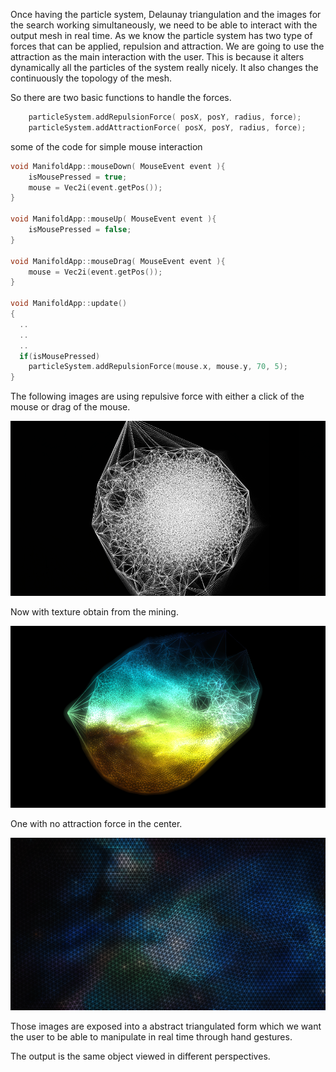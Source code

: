 Once having the particle system, Delaunay triangulation and the images for the search working simultaneously, we need to be able to interact with the output mesh in real time. As we know the particle system has two type of forces that can be applied, repulsion and attraction.  We are going to use the attraction as the main interaction with the user.  This is because it alters dynamically all the particles of the system really nicely. It also changes the continuously the topology of the mesh.

So there are two basic functions to handle the forces.

```c
	particleSystem.addRepulsionForce( posX, posY, radius, force);
	particleSystem.addAttractionForce( posX, posY, radius, force);
```
some of the code for simple mouse interaction
```c
void ManifoldApp::mouseDown( MouseEvent event ){
	isMousePressed = true;
	mouse = Vec2i(event.getPos());
}

void ManifoldApp::mouseUp( MouseEvent event ){
	isMousePressed = false;
}

void ManifoldApp::mouseDrag( MouseEvent event ){
	mouse = Vec2i(event.getPos());
}

void ManifoldApp::update()
{
  ..
  ..
  ..
  if(isMousePressed)
	particleSystem.addRepulsionForce(mouse.x, mouse.y, 70, 5);
}
```

The following images are using repulsive force with either a click of the mouse or drag of the mouse.

![Manifold interaction](../project_images/de-particles.png "set")

Now with texture obtain from the mining.

![Manifold interaction](../project_images/manifol_repulse.png "set")

One with no attraction force in the center.

![Manifold interaction](../project_images/background.png "set")

Those images are exposed into a abstract triangulated form which we want the user to be able to manipulate in real time  through hand gestures.

The output is the same object viewed in different perspectives.





